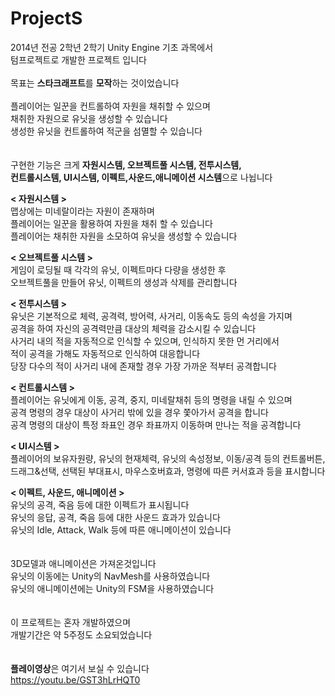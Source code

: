 # ProjectS

2014년 전공 2학년 2학기 Unity Engine 기초 과목에서  
텀프로젝트로 개발한 프로젝트 입니다
<br /><br />
목표는 **스타크래프트**를 **모작**하는 것이었습니다
<br /><br />
플레이어는 일꾼을 컨트롤하여 자원을 채취할 수 있으며  
채취한 자원으로 유닛을 생성할 수 있습니다  
생성한 유닛을 컨트롤하여 적군을 섬멸할 수 있습니다  
<br /><br />
구현한 기능은 크게 **자원시스템, 오브젝트풀 시스템, 전투시스템,  
컨트롤시스템, UI시스템, 이펙트,사운드,애니메이션 시스템**으로 나뉩니다

**< 자원시스템 >**  
맵상에는 미네랄이라는 자원이 존재하며    
플레이어는 일꾼을 활용하여 자원을 채취 할 수 있습니다  
플레이어는 채취한 자원을 소모하여 유닛을 생성할 수 있습니다  

**< 오브젝트풀 시스템 >**   
게임이 로딩될 때 각각의 유닛, 이펙트마다 다량을 생성한 후    
오브젝트풀을 만들어 유닛, 이펙트의 생성과 삭제를 관리합니다  

**< 전투시스템 >**   
유닛은 기본적으로 체력, 공격력, 방어력, 사거리, 이동속도 등의 속성을 가지며  
공격을 하여 자신의 공격력만큼 대상의 체력을 감소시킬 수 있습니다  
사거리 내의 적을 자동적으로 인식할 수 있으며, 인식하지 못한 먼 거리에서  
적이 공격을 가해도 자동적으로 인식하여 대응합니다  
당장 다수의 적이 사거리 내에 존재할 경우 가장 가까운 적부터 공격합니다  

**< 컨트롤시스템 >**  
플레이어는 유닛에게 이동, 공격, 중지, 미네랄채취 등의 명령을 내릴 수 있으며  
공격 명령의 경우 대상이 사거리 밖에 있을 경우 쫓아가서 공격을 합니다  
공격 명령의 대상이 특정 좌표인 경우 좌표까지 이동하며 만나는 적을 공격합니다

**< UI시스템 >**  
플레이어의 보유자원량, 유닛의 현재체력, 유닛의 속성정보, 이동/공격 등의 컨트롤버튼,  
드래그&선택, 선택된 부대표시, 마우스호버효과, 명령에 따른 커서효과 등을 표시합니다
              
**< 이펙트, 사운드, 애니메이션 >**  
유닛의 공격, 죽음 등에 대한 이펙트가 표시됩니다  
유닛의 응답, 공격, 죽음 등에 대한 사운드 효과가 있습니다  
유닛의 Idle, Attack, Walk 등에 따른 애니메이션이 있습니다
<br /><br /><br />
3D모델과 애니메이션은 가져온것입니다  
유닛의 이동에는 Unity의 NavMesh를 사용하였습니다  
유닛의 애니메이션에는 Unity의 FSM을 사용하였습니다 
<br /><br /><br />
이 프로젝트는 혼자 개발하였으며  
개발기간은 약 5주정도 소요되었습니다
<br /><br /><br />
**플레이영상**은 여기서 보실 수 있습니다  
https://youtu.be/GST3hLrHQT0
